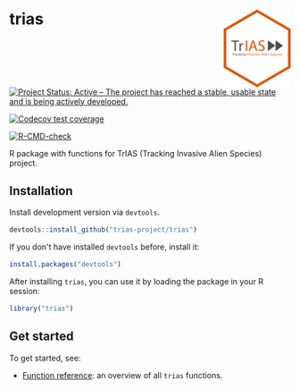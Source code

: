 # trias <img src="man/figures/logo.png" align="right" alt="" width="120">

<!-- badges: start -->
[![Project Status: Active – The project has reached a stable, usable state and is being actively developed.](https://www.repostatus.org/badges/latest/active.svg)](https://www.repostatus.org/#active)
<!-- badges: end -->

<!-- badges: start -->
  [![Codecov test coverage](https://codecov.io/gh/trias-project/trias/branch/master/graph/badge.svg)](https://codecov.io/gh/trias-project/trias?branch=master)
  <!-- badges: end -->

<!-- badges: start -->
  [![R-CMD-check](https://github.com/trias-project/trias/workflows/R-CMD-check/badge.svg)](https://github.com/trias-project/trias/actions)
<!-- badges: end -->
  
R package with functions for TrIAS (Tracking Invasive Alien Species) project. 

## Installation

Install development version via `devtools`.

```r
devtools::install_github("trias-project/trias")
```

If you don't have installed `devtools` before, install it:

```r
install.packages("devtools")
```

After installing `trias`, you can use it by loading the package in your R session:

```r
library("trias")
```

## Get started

To get started, see:

* [Function reference](https://trias-project.github.io/trias/reference/index.html): an overview of all `trias` functions.

